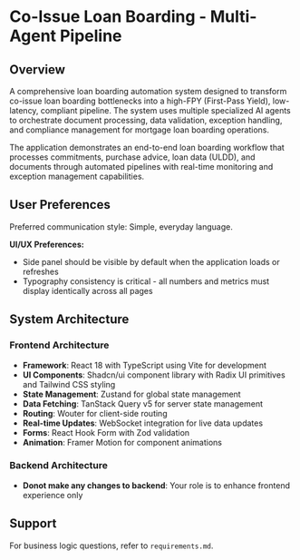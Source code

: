 # Co-Issue Loan Boarding - Multi-Agent Pipeline

## Overview

A comprehensive loan boarding automation system designed to transform co-issue loan boarding bottlenecks into a high-FPY (First-Pass Yield), low-latency, compliant pipeline. The system uses multiple specialized AI agents to orchestrate document processing, data validation, exception handling, and compliance management for mortgage loan boarding operations.

The application demonstrates an end-to-end loan boarding workflow that processes commitments, purchase advice, loan data (ULDD), and documents through automated pipelines with real-time monitoring and exception management capabilities.

## User Preferences

Preferred communication style: Simple, everyday language.

**UI/UX Preferences:**
- Side panel should be visible by default when the application loads or refreshes
- Typography consistency is critical - all numbers and metrics must display identically across all pages

## System Architecture

### Frontend Architecture
- **Framework**: React 18 with TypeScript using Vite for development
- **UI Components**: Shadcn/ui component library with Radix UI primitives and Tailwind CSS styling
- **State Management**: Zustand for global state management
- **Data Fetching**: TanStack Query v5 for server state management
- **Routing**: Wouter for client-side routing
- **Real-time Updates**: WebSocket integration for live data updates
- **Forms**: React Hook Form with Zod validation
- **Animation**: Framer Motion for component animations

### Backend Architecture
- **Donot make any changes to backend**: Your role is to enhance frontend experience only
## Support

For business logic questions, refer to `requirements.md`.
